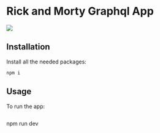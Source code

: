# Rick and Morty Graphql App

<img src="https://i0.wp.com/hipertextual.com/wp-content/uploads/2020/06/hipertextual-rick-y-morty-cuarta-temporada-mejor-mezcla-humor-negro-y-ciencia-ficcion-todo-multiverso-2020420540.jpg?fit=1500%2C844&ssl=1" />

## Installation

Install all the needed packages:

 ```
 npm i
 ```



## Usage

To run the app:

 ```

 ```

npm run dev
 ```